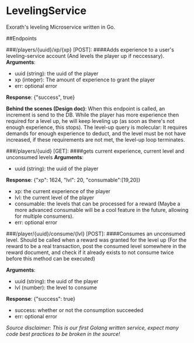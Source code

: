# LevelingService
Exorath's leveling Microservice written in Go.

##Endpoints

###/players/{uuid}/xp/{xp} [POST]:
####Adds experience to a user's leveling-service account (And levels the player up if neccessary).
**Arguments**:
- uuid (string): the uuid of the player
- xp (integer): The amount of experience to grant the player
- err: optional error

**Response**: {"success", true}

**Behind the scenes (Design doc)**: When this endpoint is called, an increment is send to the DB. While the player has more experience then required for a level up, he will keep leveling up (as soon as there's not enough experience, this stops). The level-up query is molecular: It requires demands for enough experience to deduct, and the level must be not have increased, if these requirements are not met, the level-up loop terminates.

###/players/{uuid} [GET]:
####gets current experience, current level and unconsumed levels
**Arguments**:
- uuid (string): the uuid of the player

**Response**: {"xp": 1624, "lvl": 20, "consumable":[19,20]}
- xp: the current experience of the player
- lvl: the current level of the player
- consumable: the levels that can be processed for a reward (Maybe a more advanced consumable will be a cool feature in the future, allowing for multiple consumers).
- err: optional error

###/player/{uuid}/consume/{lvl} [POST]:
####Consumes an unconsumed level. Should be called when a reward was granted for the level up (For the reward to be a real transaction, post the consumed level somewhere in the reward document, and check if it already exists to not consume twice before this method can be executed)

**Arguments**:
- uuid (string): the uuid of the player
- lvl (number): the level to consume

**Response**: {"success": true}
- success: whether or not the consumption succeeded
- err: optional error



*Source disclaimer: This is our first Golang written service, expect many code best practices to be broken in the source!*
